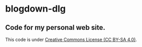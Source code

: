 # blogdown-dlg

## Code for my personal web site.

This code is under [Creative Commons License (CC BY-SA 4.0)](https://creativecommons.org/licenses/by-sa/4.0/]). 

